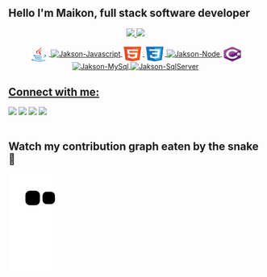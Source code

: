 ## Hello I'm Maikon, full stack software developer

<div align="center">
  <a href="https://github.com/jakson011">
  <img height="150em" src="https://github-readme-stats.vercel.app/api?username=jakson011&show_icons=true&theme=radical&include_all_commits=true&count_private=true"/>
  <img height="150em" src="https://github-readme-stats.vercel.app/api/top-langs/?username=jakson011&layout=compact&langs_count=7&theme=radical"/>
</div>

<div style="display: inline_block" align="center"><br>
  <img align="center" alt="Jakson-Java" height="30" width="40" src="https://raw.githubusercontent.com/devicons/devicon/master/icons/java/java-original.svg">
  <img align="center" alt="Jakson-Javascript" height="30" width="40" src="https://cdn.jsdelivr.net/gh/devicons/devicon/icons/javascript/javascript-original.svg">
  <img align="center" alt="Jakson-HTML" height="30" width="40" src="https://raw.githubusercontent.com/devicons/devicon/master/icons/html5/html5-original.svg">
  <img align="center" alt="Jakson-CSS" height="30" width="40" src="https://raw.githubusercontent.com/devicons/devicon/master/icons/css3/css3-original.svg">
  <img align="center" alt="Jakson-Node" height="30" width="40" src="https://cdn.jsdelivr.net/gh/devicons/devicon/icons/nodejs/nodejs-original.svg">
  <img align="center" alt="Jakson-Csharp" height="30" width="40" src="https://raw.githubusercontent.com/devicons/devicon/master/icons/csharp/csharp-original.svg">
  <img align="center" alt="Jakson-MySql" height="30" width="40" src="https://cdn.jsdelivr.net/gh/devicons/devicon/icons/mysql/mysql-original.svg">
  <img align="center" alt="Jakson-SqlServer" height="30" width="40" src="https://cdn.jsdelivr.net/gh/devicons/devicon/icons/microsoftsqlserver/microsoftsqlserver-plain.svg">
</div>

## Connect with me:

  <div> 
  <a href="https://www.linkedin.com/in/maikonjakson-fs11/" target="_blank"><img src="https://img.shields.io/badge/-LinkedIn-%230077B5?style=for-the-badge&logo=linkedin&logoColor=white" target="_blank"></a> 
  <a href="https://mj-fullstackdeveloper.netlify.app/" target="_blank"><img src="https://img.shields.io/badge/Portfólio-9146FF?style=for-the-badge&logo=portfolio&logoColor=white" target="_blank"></a>
      <a href="https://instagram.com/maikonjakson_oficial" target="_blank"><img src="https://img.shields.io/badge/-Instagram-%23E4405F?style=for-the-badge&logo=instagram&logoColor=white" target="_blank"></a>
  <a href = "mjakson.pb11@gmail.com"><img src="https://img.shields.io/badge/-Gmail-FF0000?style=for-the-badge&logo=gmail&logoColor=white" target="_blank"></a>
</div>
 
<br/> 

## Watch my contribution graph eaten by the snake🐍
![snake gif](https://github.com/jakson011/jakson011/blob/output/github-contribution-grid-snake.svg)
